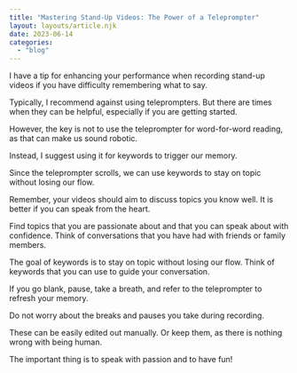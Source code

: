 ```yaml
---
title: "Mastering Stand-Up Videos: The Power of a Teleprompter"
layout: layouts/article.njk
date: 2023-06-14
categories:
  - "blog"
---
```


I have a tip for enhancing your performance when recording stand-up videos if you have difficulty remembering what to say.

Typically, I recommend against using teleprompters. But there are times when they can be helpful, especially if you are getting started.

However, the key is not to use the teleprompter for word-for-word reading, as that can make us sound robotic. 

Instead, I suggest using it for keywords to trigger our memory.

Since the teleprompter scrolls, we can use keywords to stay on topic without losing our flow.

Remember, your videos should aim to discuss topics you know well. It is better if you can speak from the heart.

Find topics that you are passionate about and that you can speak about with confidence. Think of conversations that you have had with friends or family members.

The goal of keywords is to stay on topic without losing our flow. Think of keywords that you can use to guide your conversation.

If you go blank, pause, take a breath, and refer to the teleprompter to refresh your memory.

Do not worry about the breaks and pauses you take during recording. 

These can be easily edited out manually.
Or keep them, as there is nothing wrong with being human.

The important thing is to speak with passion and to have fun!
